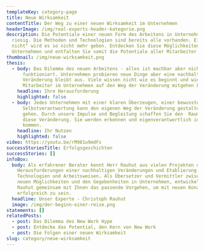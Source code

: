 ```yaml
---
templateKey: category-page
title: Neue Wirksamkeit
contentTitle: Der Weg zu einer neuen Wirksamkeit im Unternehmen
headerImage: /img/real-experts-header-kategorie.png
description: Die Potentiale einer neuen Form des Arbeitens in Unternehmen sind
  riesig. Die Methoden und Technologien sind bereits alle vorhanden. Ein "Geht
  nicht" wird es so nicht mehr geben. Entdecken Sie diese Möglichkeiten für Ihr
  Unternehmen und entfalten Sie somit die Potentiale aller Mitarbeiter.
thumbnail: /img/neue-wirksamkeit.png
thesis:
  - body: Das Dilemma des neuen Arbeitens - alles ist machbar aber nichts
      funktioniert. Unternehmen probieren neue Dinge aber eine nachhaltige
      Veränderung bleibt aus. Viele wissen nicht wie es beginnt und wie alle
      Mitarbeiter im Unternehmen auf den Weg der Veränderung mitgehen können.
    headline: Ihre Herausforderung
    highlighted: false
  - body: Jedes Unternehmen mit einer klaren Überzeugen, einer bewussten
      Selbstverantwortung kann den eigenen Weg der Veränderung gestalten und
      gehen. Durch unsere Impulse und Begleitung schaffen Sie den  Raum für
      diese Veränderung. Sie werden erkennen und eigenverantwortlich ins Handel
      kommen.
    headline: Ihr Nutzen
    highlighted: false
video: https://youtu.be/rM981u9mdFs
successStoriesTitle: Erfolgsgeschichten
successStories: []
infoBox:
  body: Als erfahrener Berater kennt Herr Rauhut aus vielen Projekten die
    Herausforderungen einer nachhaltigen Veränderungen und Etablierung neuer
    Technologien und Arbeitsweisen. Als Übersetzer und Vermittler zwischen den
    neuen Möglichkeiten und den Gegebenheiten in Unternehmen, entwickelt Herr
    Rauhut gemeinsam mit Ihnen das passende Vorgehen, um mit neuen Konzepten
    erfolgreich zu sein.
  headline: Unser Experte - Christoph Rauhut
  image: /img/der-beginn-einer-reise.png
statements: []
relatedPosts:
  - post: Das Dilemma des New Work Hype
  - post: Entdecke das Potential, den Kern von New Work
  - post: Die Folgen einer neuen Wirksamkeit
slug: category/neue-wirksamkeit
---
```

